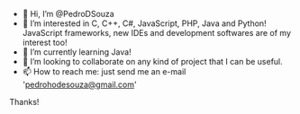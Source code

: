 - 👋 Hi, I’m @PedroDSouza
- 👀 I’m interested in C, C++, C#, JavaScript, PHP, Java and Python! JavaScript frameworks, new IDEs and development softwares are of my interest too!
- 🌱 I’m currently learning Java!
- 💞️ I’m looking to collaborate on any kind of project that I can be useful.
- 📫 How to reach me: just send me an e-mail 'pedrohodesouza@gmail.com'

Thanks! 

<!---
PedroDSouza/PedroDSouza is a ✨ special ✨ repository because its `README.md` (this file) appears on your GitHub profile.
You can click the Preview link to take a look at your changes.
--->
